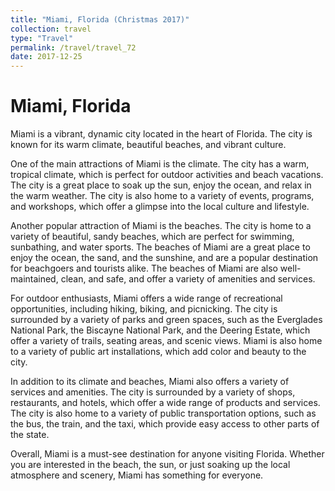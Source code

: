 ```yaml
---
title: "Miami, Florida (Christmas 2017)"
collection: travel
type: "Travel"
permalink: /travel/travel_72
date: 2017-12-25
---
```


# Miami, Florida
Miami is a vibrant, dynamic city located in the heart of Florida. The city is known for its warm climate, beautiful beaches, and vibrant culture.

One of the main attractions of Miami is the climate. The city has a warm, tropical climate, which is perfect for outdoor activities and beach vacations. The city is a great place to soak up the sun, enjoy the ocean, and relax in the warm weather. The city is also home to a variety of events, programs, and workshops, which offer a glimpse into the local culture and lifestyle.

Another popular attraction of Miami is the beaches. The city is home to a variety of beautiful, sandy beaches, which are perfect for swimming, sunbathing, and water sports. The beaches of Miami are a great place to enjoy the ocean, the sand, and the sunshine, and are a popular destination for beachgoers and tourists alike. The beaches of Miami are also well-maintained, clean, and safe, and offer a variety of amenities and services.

For outdoor enthusiasts, Miami offers a wide range of recreational opportunities, including hiking, biking, and picnicking. The city is surrounded by a variety of parks and green spaces, such as the Everglades National Park, the Biscayne National Park, and the Deering Estate, which offer a variety of trails, seating areas, and scenic views. Miami is also home to a variety of public art installations, which add color and beauty to the city.

In addition to its climate and beaches, Miami also offers a variety of services and amenities. The city is surrounded by a variety of shops, restaurants, and hotels, which offer a wide range of products and services. The city is also home to a variety of public transportation options, such as the bus, the train, and the taxi, which provide easy access to other parts of the state.

Overall, Miami is a must-see destination for anyone visiting Florida. Whether you are interested in the beach, the sun, or just soaking up the local atmosphere and scenery, Miami has something for everyone.
